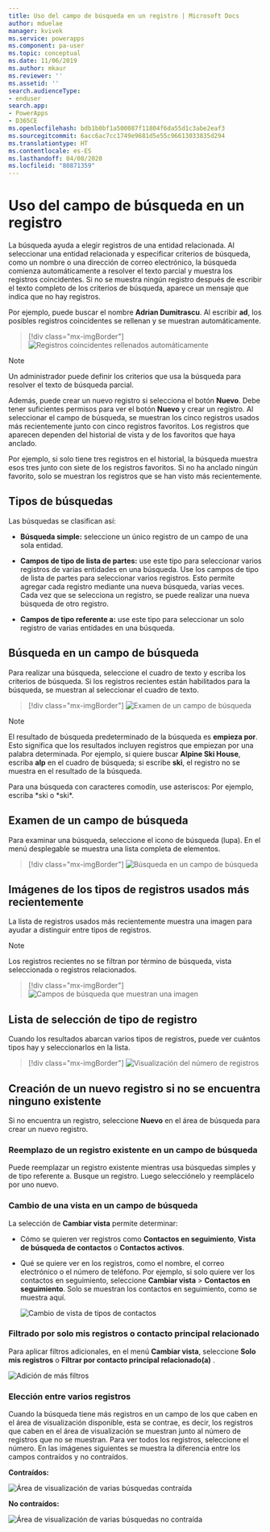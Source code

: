 ```yaml
---
title: Uso del campo de búsqueda en un registro | Microsoft Docs
author: mduelae
manager: kvivek
ms.service: powerapps
ms.component: pa-user
ms.topic: conceptual
ms.date: 11/06/2019
ms.author: mkaur
ms.reviewer: ''
ms.assetid: ''
search.audienceType:
- enduser
search.app:
- PowerApps
- D365CE
ms.openlocfilehash: bdb1b0bf1a500087f11804f6da55d1c3abe2eaf3
ms.sourcegitcommit: 6acc6ac7cc1749e9681d5e55c96613033835d294
ms.translationtype: HT
ms.contentlocale: es-ES
ms.lasthandoff: 04/08/2020
ms.locfileid: "80871359"
---
```

#  <a name="use-the-lookup-field-on-a-record"></a>Uso del campo de búsqueda en un registro

La búsqueda ayuda a elegir registros de una entidad relacionada. Al seleccionar una entidad relacionada y especificar criterios de búsqueda, como un nombre o una dirección de correo electrónico, la búsqueda comienza automáticamente a resolver el texto parcial y muestra los registros coincidentes. Si no se muestra ningún registro después de escribir el texto completo de los criterios de búsqueda, aparece un mensaje que indica que no hay registros.

Por ejemplo, puede buscar el nombre **Adrian Dumitrascu**. Al escribir **ad**, los posibles registros coincidentes se rellenan y se muestran automáticamente.

  > [!div class="mx-imgBorder"]
  > ![Registros coincidentes rellenados automáticamente](media/automatically-populate-matching-records.png "Registros coincidentes rellenados automáticamente")
  
>[!NOTE] 
>Un administrador puede definir los criterios que usa la búsqueda para resolver el texto de búsqueda parcial.

Además, puede crear un nuevo registro si selecciona el botón **Nuevo**. Debe tener suficientes permisos para ver el botón **Nuevo** y crear un registro. Al seleccionar el campo de búsqueda, se muestran los cinco registros usados más recientemente junto con cinco registros favoritos. Los registros que aparecen dependen del historial de vista y de los favoritos que haya anclado. 

Por ejemplo, si solo tiene tres registros en el historial, la búsqueda muestra esos tres junto con siete de los registros favoritos. Si no ha anclado ningún favorito, solo se muestran los registros que se han visto más recientemente.

## <a name="types-of-lookups"></a>Tipos de búsquedas

Las búsquedas se clasifican así: 

- **Búsqueda simple:** seleccione un único registro de un campo de una sola entidad. 

- **Campos de tipo de lista de partes:** use este tipo para seleccionar varios registros de varias entidades en una búsqueda. Use los campos de tipo de lista de partes para seleccionar varios registros. Esto permite agregar cada registro mediante una nueva búsqueda, varias veces. Cada vez que se selecciona un registro, se puede realizar una nueva búsqueda de otro registro.
  
- **Campos de tipo referente a:** use este tipo para seleccionar un solo registro de varias entidades en una búsqueda. 

## <a name="search-in-a-lookup-field"></a>Búsqueda en un campo de búsqueda 
Para realizar una búsqueda, seleccione el cuadro de texto y escriba los criterios de búsqueda. Si los registros recientes están habilitados para la búsqueda, se muestran al seleccionar el cuadro de texto.

  > [!div class="mx-imgBorder"]
  > ![Examen de un campo de búsqueda](media/MRU.png "Examen de un campo de búsqueda")  
  
>[!NOTE]   
> El resultado de búsqueda predeterminado de la búsqueda es **empieza por**. Esto significa que los resultados incluyen registros que empiezan por una palabra determinada. Por ejemplo, si quiere buscar **Alpine Ski House**, escriba **alp** en el cuadro de búsqueda; si escribe **ski**, el registro no se muestra en el resultado de la búsqueda.
>
> Para una búsqueda con caracteres comodín, use asteriscos: Por ejemplo, escriba \*ski o \*ski\*.

## <a name="browse-in-a-lookup-field"></a>Examen de un campo de búsqueda
Para examinar una búsqueda, seleccione el icono de búsqueda (lupa). En el menú desplegable se muestra una lista completa de elementos.

  > [!div class="mx-imgBorder"]
  > ![Búsqueda en un campo de búsqueda](media/MRU_1.png "Búsqueda en un campo de búsqueda")  
 
## <a name="most-recently-used-record-type-images"></a>Imágenes de los tipos de registros usados más recientemente
La lista de registros usados más recientemente muestra una imagen para ayudar a distinguir entre tipos de registros.

>[!NOTE] 
>Los registros recientes no se filtran por término de búsqueda, vista seleccionada o registros relacionados.

  > [!div class="mx-imgBorder"]
  > ![Campos de búsqueda que muestran una imagen](media/Lookup_03-MRU_Entity_Images_56[1].png "Campos de búsqueda que muestran una imagen")  
  
## <a name="record-type-selection-list"></a>Lista de selección de tipo de registro  
Cuando los resultados abarcan varios tipos de registros, puede ver cuántos tipos hay y seleccionarlos en la lista.

  > [!div class="mx-imgBorder"]
  > ![Visualización del número de registros](media/Lookup_04-MultipleEntityTypes[1].gif "Visualización del número de registros")  
  
## <a name="create-a-new-record-if-you-dont-find-an-existing-record"></a>Creación de un nuevo registro si no se encuentra ninguno existente

Si no encuentra un registro, seleccione **Nuevo** en el área de búsqueda para crear un nuevo registro.


### <a name="replace-an-existing-record-from-a-lookup-field"></a>Reemplazo de un registro existente en un campo de búsqueda

Puede reemplazar un registro existente mientras usa búsquedas simples y de tipo referente a. Busque un registro. Luego selecciónelo y reemplácelo por uno nuevo.

### <a name="change-a-view-in-a-lookup-field"></a>Cambio de una vista en un campo de búsqueda 

La selección de **Cambiar vista** permite determinar:
 - Cómo se quieren ver registros como **Contactos en seguimiento**, **Vista de búsqueda de contactos** o **Contactos activos**.
 - Qué se quiere ver en los registros, como el nombre, el correo electrónico o el número de teléfono. Por ejemplo, si solo quiere ver los contactos en seguimiento, seleccione **Cambiar vista** \> **Contactos en seguimiento**. Solo se muestran los contactos en seguimiento, como se muestra aquí. 

    ![Cambio de vista de tipos de contactos](media/change-view.png "Cambio de vista de tipos de contactos")

### <a name="filter-by-only-my-records-or-filter-by-related-primary-contact"></a>Filtrado por solo mis registros o contacto principal relacionado

Para aplicar filtros adicionales, en el menú **Cambiar vista**, seleccione **Solo mis registros** o **Filtrar por contacto principal relacionado(a)** .

![Adición de más filtros](media/extra_filters.png "Adición de más filtros")

### <a name="choose-from-multiple-records"></a>Elección entre varios registros

Cuando la búsqueda tiene más registros en un campo de los que caben en el área de visualización disponible, esta se contrae, es decir, los registros que caben en el área de visualización se muestran junto al número de registros que no se muestran. Para ver todos los registros, seleccione el número. En las imágenes siguientes se muestra la diferencia entre los campos contraídos y no contraídos.

**Contraídos:**

![Área de visualización de varias búsquedas contraída](media/collapsed-multi-lookup-display-area.png "Área de visualización de varias búsquedas contraída")


**No contraídos:**

![Área de visualización de varias búsquedas no contraída](media/non-collapsed-multi-lookup-display-area.png "Área de visualización de varias búsquedas no contraída")

